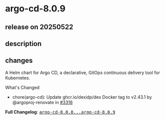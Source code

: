 # argo-cd-8.0.9

## release on 20250522
## description
## changes
A Helm chart for Argo CD, a declarative, GitOps continuous delivery tool for Kubernetes.

What's Changed

* chore(argo-cd): Update ghcr.io/dexidp/dex Docker tag to v2.43.1 by @argoproj-renovate in <a class="issue-link js-issue-link" data-error-text="Failed to load title" data-id="3082664827" data-permission-text="Title is private" data-url="https://github.com/argoproj/argo-helm/issues/3316" data-hovercard-type="pull_request" data-hovercard-url="/argoproj/argo-helm/pull/3316/hovercard" href="https://github.com/argoproj/argo-helm/pull/3316">#3316</a>

<strong>Full Changelog</strong>: <a class="commit-link" href="https://github.com/argoproj/argo-helm/compare/argo-cd-8.0.8...argo-cd-8.0.9"><tt>argo-cd-8.0.8...argo-cd-8.0.9</tt></a>

